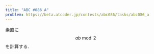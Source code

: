 ```yaml
---
title: "ABC #086 A"
problem: https://beta.atcoder.jp/contests/abc086/tasks/abc086_a
---
```

素直に $$ ab \bmod 2 $$ を計算する.
